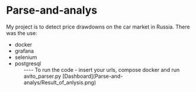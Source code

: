 # Parse-and-analys
My project is to detect price drawdowns on the car market in Russia.
There was the use: 
<ul>
<li>docker
<li>grafana
<li>selenium
<li>postgresql
<ul>
----
To run the code - insert your urls, compose docker and run avito_parser.py
[Dashboard](Parse-and-analys/Result_of_anlysis.png)
